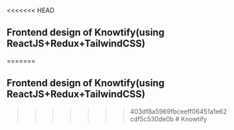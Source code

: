 <<<<<<< HEAD
## Frontend design of Knowtify(using ReactJS+Redux+TailwindCSS)











=======
## Frontend design of Knowtify(using ReactJS+Redux+TailwindCSS)











>>>>>>> 403df8a5969fbceeff06451a1e62cdf5c530de0b
#   K n o w t i f y  
 
